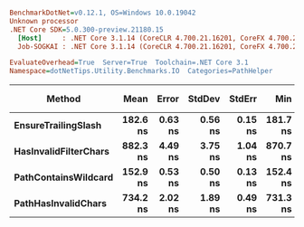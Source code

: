 ``` ini

BenchmarkDotNet=v0.12.1, OS=Windows 10.0.19042
Unknown processor
.NET Core SDK=5.0.300-preview.21180.15
  [Host]     : .NET Core 3.1.14 (CoreCLR 4.700.21.16201, CoreFX 4.700.21.16208), X64 RyuJIT
  Job-SOGKAI : .NET Core 3.1.14 (CoreCLR 4.700.21.16201, CoreFX 4.700.21.16208), X64 RyuJIT

EvaluateOverhead=True  Server=True  Toolchain=.NET Core 3.1  
Namespace=dotNetTips.Utility.Benchmarks.IO  Categories=PathHelper  

```
|                Method |     Mean |   Error |  StdDev |  StdErr |      Min |       Q1 |   Median |       Q3 |      Max |        Op/s | CI99.9% Margin | Iterations | Kurtosis | MValue | Skewness | Rank | LogicalGroup | Baseline | Code Size |  Gen 0 | Gen 1 | Gen 2 | Allocated |
|---------------------- |---------:|--------:|--------:|--------:|---------:|---------:|---------:|---------:|---------:|------------:|---------------:|-----------:|---------:|-------:|---------:|-----:|------------- |--------- |----------:|-------:|------:|------:|----------:|
|   **EnsureTrailingSlash** | **182.6 ns** | **0.63 ns** | **0.56 ns** | **0.15 ns** | **181.7 ns** | **182.3 ns** | **182.6 ns** | **183.0 ns** | **183.7 ns** | **5,476,603.1** |      **0.6321 ns** |      **14.00** |    **2.084** |  **2.000** |   **0.1656** |    **2** |            ***** |       **No** |     **463 B** | **0.0806** |     **-** |     **-** |     **760 B** |
| **HasInvalidFilterChars** | **882.3 ns** | **4.49 ns** | **3.75 ns** | **1.04 ns** | **870.7 ns** | **882.4 ns** | **883.0 ns** | **883.5 ns** | **886.7 ns** | **1,133,387.2** |      **4.4893 ns** |      **13.00** |    **7.136** |  **2.000** |  **-2.0918** |    **4** |            ***** |       **No** |     **259 B** | **0.0610** |     **-** |     **-** |     **568 B** |
|  **PathContainsWildcard** | **152.9 ns** | **0.53 ns** | **0.50 ns** | **0.13 ns** | **152.4 ns** | **152.6 ns** | **152.7 ns** | **153.2 ns** | **153.9 ns** | **6,538,406.8** |      **0.5305 ns** |      **15.00** |    **1.853** |  **2.000** |   **0.5334** |    **1** |            ***** |       **No** |     **461 B** | **0.0386** |     **-** |     **-** |     **368 B** |
|   **PathHasInvalidChars** | **734.2 ns** | **2.02 ns** | **1.89 ns** | **0.49 ns** | **731.3 ns** | **732.6 ns** | **734.3 ns** | **735.5 ns** | **737.4 ns** | **1,362,032.0** |      **2.0216 ns** |      **15.00** |    **1.761** |  **2.000** |   **0.0511** |    **3** |            ***** |       **No** |     **422 B** | **0.0925** |     **-** |     **-** |     **864 B** |
